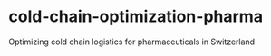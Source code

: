 # cold-chain-optimization-pharma
Optimizing cold chain logistics for pharmaceuticals in Switzerland
